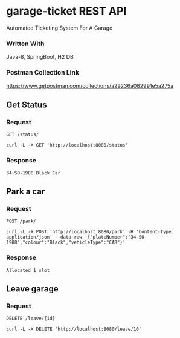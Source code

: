# garage-ticket REST API
Automated Ticketing System For A Garage

### Written With 
Java-8, SpringBoot, H2 DB

### Postman Collection Link
https://www.getpostman.com/collections/a29236a082991e5a275a

## Get Status

### Request

`GET /status/`

    curl -L -X GET 'http://localhost:8080/status'

### Response

    34-SO-1988 Black Car

## Park a car

### Request

`POST /park/`

    curl -L -X POST 'http://localhost:8080/park' -H 'Content-Type: application/json' --data-raw '{"plateNumber":"34-SO-1988","colour":"Black","vehicleType":"CAR"}'

### Response

    Allocated 1 slot

## Leave garage

### Request

`DELETE /leave/{id}`

    curl -L -X DELETE 'http://localhost:8080/leave/10'

